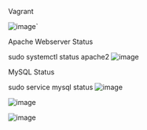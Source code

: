 Vagrant

![image](https://github.com/norawrld/M300-Services/assets/87812697/93e2733c-9ab4-4929-b6fd-5fee52643aa1)`

Apache Webserver Status

sudo systemctl status apache2
![image](https://github.com/norawrld/M300-Services/assets/87812697/19d7990d-a642-4dfa-8eed-7282450ac9be)

MySQL Status

sudo service mysql status
![image](https://github.com/norawrld/M300-Services/assets/87812697/2ede414d-3897-4338-92de-8aafb4f1a2cc)


![image](https://github.com/norawrld/M300-Services/assets/87812697/501c7300-75f0-440c-91c7-e68c6810bea3)

![image](https://github.com/norawrld/M300-Services/assets/87812697/f7345b18-84a4-4952-98e8-e1d8a6ffd117)
